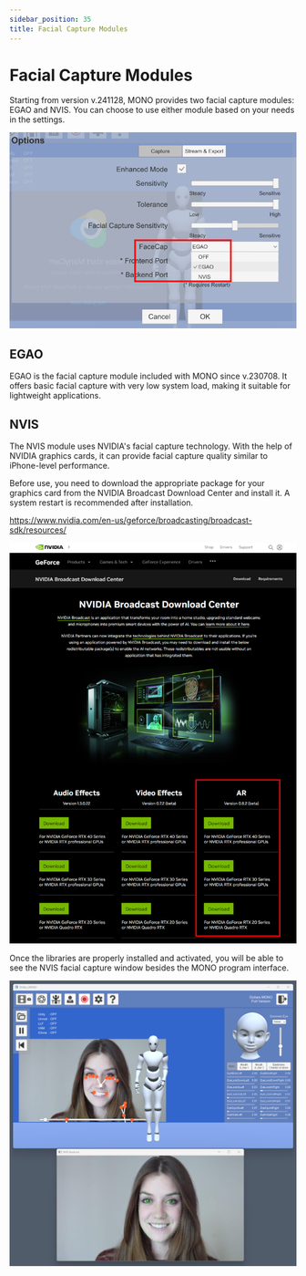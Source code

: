 ```yaml
---
sidebar_position: 35
title: Facial Capture Modules
---
```


# Facial Capture Modules

Starting from version v.241128, MONO provides two facial capture modules: EGAO and NVIS. You can choose to use either module based on your needs in the settings.

![](../img/2024_11_28_15_10_39.png)

## EGAO

EGAO is the facial capture module included with MONO since v.230708. It offers basic facial capture with very low system load, making it suitable for lightweight applications.

## NVIS

The NVIS module uses NVIDIA's facial capture technology. With the help of NVIDIA graphics cards, it can provide facial capture quality similar to iPhone-level performance.

Before use, you need to download the appropriate package for your graphics card from the NVIDIA Broadcast Download Center and install it. A system restart is recommended after installation.

https://www.nvidia.com/en-us/geforce/broadcasting/broadcast-sdk/resources/

![](../img/2024_08_13_17_11_40.png)

Once the libraries are properly installed and activated, you will be able to see the NVIS facial capture window besides the MONO program interface.

![](../img/2024_11_28_15_01_49.png)


